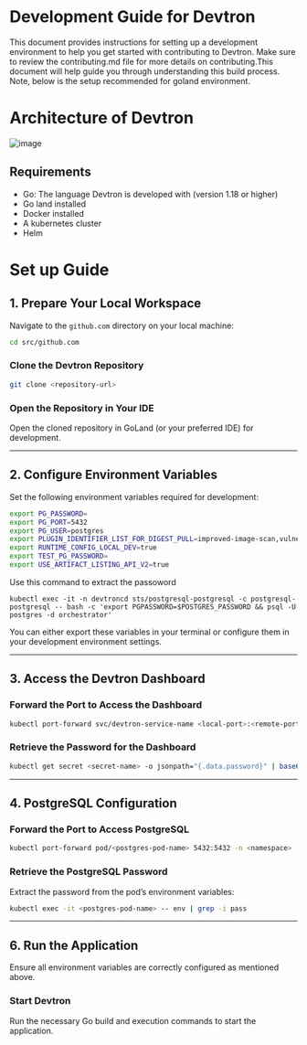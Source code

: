 # Development Guide for Devtron
This document provides instructions for setting up a development environment to help you get started with contributing to Devtron. Make sure to review the contributing.md file for more details on contributing.This document will help guide you through understanding this build process. Note, below is the setup recommended for goland environment.


# Architecture of Devtron
![image](https://github.com/user-attachments/assets/1c639cf1-6540-4f8a-8563-3e2323915b9f)

## Requirements
- Go: The language Devtron is developed with (version 1.18 or higher) 
- Go land installed
- Docker installed
- A kubernetes cluster 
- Helm

# Set up Guide


## 1. Prepare Your Local Workspace

Navigate to the `github.com` directory on your local machine:

```bash
cd src/github.com
```

### Clone the Devtron Repository

```bash
git clone <repository-url>
```

### Open the Repository in Your IDE

Open the cloned repository in GoLand (or your preferred IDE) for development.

---

## 2. Configure Environment Variables

Set the following environment variables required for development:

```bash
export PG_PASSWORD=
export PG_PORT=5432
export PG_USER=postgres
export PLUGIN_IDENTIFIER_LIST_FOR_DIGEST_PULL=improved-image-scan,vulnerability-scanning
export RUNTIME_CONFIG_LOCAL_DEV=true
export TEST_PG_PASSWORD=
export USE_ARTIFACT_LISTING_API_V2=true
```

Use this command to extract the passoword 

```
kubectl exec -it -n devtroncd sts/postgresql-postgresql -c postgresql-postgresql -- bash -c 'export PGPASSWORD=$POSTGRES_PASSWORD && psql -U postgres -d orchestrator'
```

You can either export these variables in your terminal or configure them in your development environment settings.

---

## 3. Access the Devtron Dashboard

### Forward the Port to Access the Dashboard

```bash
kubectl port-forward svc/devtron-service-name <local-port>:<remote-port> -n <namespace>
```

### Retrieve the Password for the Dashboard

```bash
kubectl get secret <secret-name> -o jsonpath="{.data.password}" | base64 --decode
```

---

## 4. PostgreSQL Configuration

### Forward the Port to Access PostgreSQL

```bash
kubectl port-forward pod/<postgres-pod-name> 5432:5432 -n <namespace>
```

### Retrieve the PostgreSQL Password

Extract the password from the pod’s environment variables:

```bash
kubectl exec -it <postgres-pod-name> -- env | grep -i pass
```

---

## 6. Run the Application

Ensure all environment variables are correctly configured as mentioned above.

### Start Devtron

Run the necessary Go build and execution commands to start the application.

